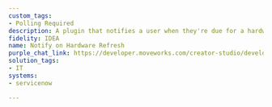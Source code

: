 ```yaml
---
custom_tags:
- Polling Required
description: A plugin that notifies a user when they're due for a hardware refresh.
fidelity: IDEA
name: Notify on Hardware Refresh
purple_chat_link: https://developer.moveworks.com/creator-studio/developer-tools/purple-chat-builder/?workspace=%7B%22title%22%3A%22My+Workspace%22%2C%22botSettings%22%3A%7B%22name%22%3A%22%22%2C%22imageUrl%22%3A%22%22%7D%2C%22mocks%22%3A%5B%7B%22id%22%3A5633%2C%22title%22%3A%22New+Mock%22%2C%22transcript%22%3A%7B%22settings%22%3A%7B%22colorStyle%22%3A%22LIGHT%22%2C%22startTime%22%3A%2211%3A43+AM%22%2C%22defaultPerson%22%3A%22GWEN%22%2C%22editable%22%3Atrue%2C%22botName%22%3A%22%22%2C%22botImageUrl%22%3A%22%22%7D%2C%22messages%22%3A%5B%7B%22from%22%3A%22BOT%22%2C%22text%22%3A%22%3Cp%3EYour+laptop%2C+%3Cb%3EDell+XPS+15+%3C%2Fb%3Eis+due+for+a+hardware+refresh+based+on+our+3-year+policy.%3C%2Fp%3E%22%2C%22cards%22%3A%5B%7B%22title%22%3A%22%3Cp%3EHardware+Refresh+Options%3Cbr%3E%3C%2Fp%3E%22%2C%22text%22%3A%22%3Cp%3ESelect+%3Cb%3EView+Hardware+Options%3C%2Fb%3E+to+explore+the+latest+models%2C+%3Cb%3ESchedule+Refresh+Date%3C%2Fb%3E+to+pick+a+convenient+refresh+date%2C+or+choose+%3Cb%3EAsk+Later%3C%2Fb%3E+if+you%27re+not+ready+yet.%3C%2Fp%3E%22%7D%2C%7B%22buttons%22%3A%5B%7B%22style%22%3A%22PRIMARY%22%2C%22text%22%3A%22View+Hardware+Options%22%7D%2C%7B%22text%22%3A%22Schedule+Refresh+Date%22%7D%2C%7B%22text%22%3A%22Ask+Later%22%7D%5D%7D%5D%7D%2C%7B%22from%22%3A%22BOT%22%2C%22text%22%3A%22%3Cp%3EHere+are+the+available+models+for+your+refresh%3A%3Cbr%3E%3C%2Fp%3E%22%2C%22cards%22%3A%5B%7B%22title%22%3A%22%3Cp%3EModel+1%3A+Dell+XPS+17+-+High+Performance%3Cbr%3E%3C%2Fp%3E%22%2C%22text%22%3A%22%3Cp%3EFeatures%3A+32GB+RAM%2C+1TB+SSD%2C+4K+Display%3Cbr%3EPrice%3A+%242%2C500%3Cbr%3E%3C%2Fp%3E%22%7D%2C%7B%22title%22%3A%22%3Cp%3EModel+2%3A+MacBook+Pro+16+-+For+Designers%3Cbr%3E%3C%2Fp%3E%22%2C%22text%22%3A%22%3Cp%3EFeatures%3A+32GB+RAM%2C+1TB+SSD%2C+Retina+Display%3Cbr%3EPrice%3A+%242%2C800%3Cbr%3E%3C%2Fp%3E%22%7D%2C%7B%22title%22%3A%22%3Cp%3EModel+3%3A+Lenovo+ThinkPad+X1+-+Ultra+Portable%3Cbr%3E%3C%2Fp%3E%22%2C%22text%22%3A%22%3Cp%3EFeatures%3A+16GB+RAM%2C+512GB+SSD%2C+FHD+Display%3Cbr%3EPrice%3A+%241%2C800%3Cbr%3E%3C%2Fp%3E%22%7D%5D%7D%2C%7B%22from%22%3A%22USER%22%2C%22text%22%3A%22%3Cp%3EModel+2%3Cbr%3E%3C%2Fp%3E%22%7D%2C%7B%22from%22%3A%22BOT%22%2C%22text%22%3A%22%3Cp%3EYou%27ve+selected+the+%3Cb%3EMacBook+Pro+16+-+For+Designers%3C%2Fb%3E.%3Cbr%3E%3C%2Fp%3E%22%2C%22cards%22%3A%5B%7B%22title%22%3A%22%3Cp%3EPlease+confirm+your+hardware+refresh%3Cbr%3E%3C%2Fp%3E%22%2C%22text%22%3A%22%3Cp%3E%3Cb%3ESelected+Model%3A%3C%2Fb%3E+MacBook+Pro+16%3Cbr%3E%3Cb%3EFeatures%3A%3C%2Fb%3E+32GB+RAM%2C+1TB+SSD%2C+Retina+Display%3C%2Fp%3E%22%2C%22buttons%22%3A%5B%7B%22style%22%3A%22PRIMARY%22%2C%22text%22%3A%22Confirm+Refresh%22%7D%2C%7B%22text%22%3A%22Choose+Again%22%7D%5D%7D%5D%7D%5D%7D%7D%5D%7D
solution_tags:
- IT
systems:
- servicenow

---
```

